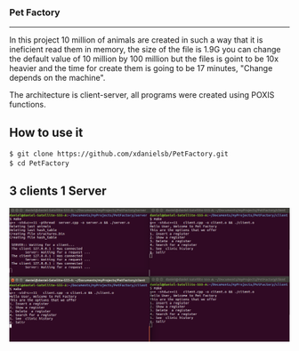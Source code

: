 ### Pet Factory
---

In this project 10 million of animals are created in such a way that
it is ineficient read them in memory, the size of the file is 1.9G
you can change the default value of 10 million by 100 million but the
files is goint to be 10x heavier and the time for create them is going
to be 17 minutes, "Change depends on the machine".

The architecture is client-server, all programs were created using
POXIS functions.


## How to use it

```sh
$ git clone https://github.com/xdanielsb/PetFactory.git
$ cd PetFactory

```


## 3 clients 1 Server

![Alt Pet Factory](docs/screenshot_3_clients.png?raw=true "Title")
